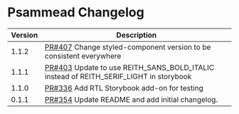 # Psammead Changelog


<!-- prettier-ignore -->
| Version | Description |
|---------|-------------|
| 1.1.2   | [PR#407](https://github.com/BBC/psammead/pull/407) Change styled-component version to be consistent everywhere |
| 1.1.1   | [PR#403](https://github.com/BBC/psammead/pull/402) Update to use REITH_SANS_BOLD_ITALIC instead of REITH_SERIF_LIGHT in storybook |
| 1.1.0   | [PR#336](https://github.com/BBC/psammead/pull/336) Add RTL Storybook add-on for testing |
| 0.1.1   | [PR#354](https://github.com/BBC-News/psammead/pull/354) Update README and add initial changelog. |
